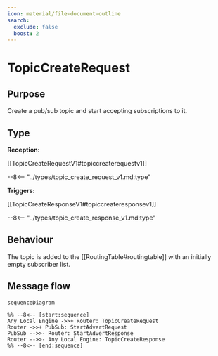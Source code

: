 ```yaml
---
icon: material/file-document-outline
search:
  exclude: false
  boost: 2
---
```


<div class="message" markdown>

# TopicCreateRequest

## Purpose

<!-- --8<-- [start:purpose] -->
Create a pub/sub topic and start accepting subscriptions to it.
<!-- --8<-- [end:purpose] -->

## Type

<!-- --8<-- [start:type] -->
**Reception:**

[[TopicCreateRequestV1#topiccreaterequestv1]]

--8<-- "../types/topic_create_request_v1.md:type"

**Triggers:**

[[TopicCreateResponseV1#topiccreateresponsev1]]

--8<-- "../types/topic_create_response_v1.md:type"
<!-- --8<-- [end:type] -->

## Behaviour

<!-- --8<-- [start:behaviour] -->
The topic is added to the [[RoutingTable#routingtable]] with an initially empty subscriber list.
<!-- --8<-- [end:behaviour] -->

## Message flow

<!-- --8<-- [start:messages] -->
```mermaid
sequenceDiagram

%% --8<-- [start:sequence]
Any Local Engine ->>+ Router: TopicCreateRequest
Router ->>+ PubSub: StartAdvertRequest
PubSub -->>- Router: StartAdvertResponse
Router -->>- Any Local Engine: TopicCreateResponse
%% --8<-- [end:sequence]
```
<!-- --8<-- [end:messages] -->

</div>
